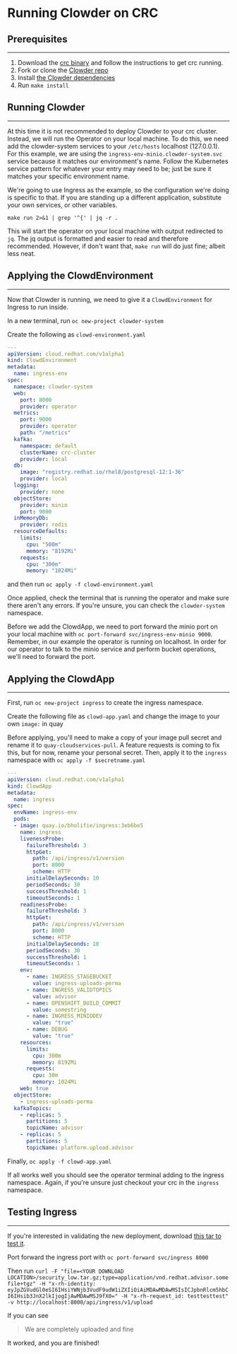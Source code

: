 # Running Clowder on CRC 

## Prerequisites
-----------------
1. Download the [crc binary](https://developers.redhat.com/products/codeready-containers/overview) and follow the instructions to get crc running.
2. Fork or clone the [Clowder repo](https://github.com/RedHatInsights/clowder)
3. Install [the Clowder dependencies](https://github.com/RedHatInsights/clowder#dependencies)
4. Run `make install`


## Running Clowder
-------------------
At this time it is not recommended to deploy Clowder to your crc cluster. Instead, we will run the Operator on your local machine. To do this, we need add the clowder-system services to your `/etc/hosts` localhost (127.0.0.1). For this example, we are using the `ingress-env-minio.clowder-system.svc` service because it matches our environment's name. Follow the Kubernetes service pattern for whatever your entry may need to be; just be sure it matches your specific environment name. 

We're going to use Ingress as the example, so the configuration we're doing is specific to that. If you are standing up a different application, substitute your own services, or other variables. 

`make run 2>&1 | grep '^{' | jq -r .`

This will start the operator on your local machine with output redirected to `jq`. The jq output is formatted and easier to read and therefore recommended. However, if don't want that, `make run` will do just fine; albeit less neat. 

## Applying the ClowdEnvironment
---------------------------------
Now that Clowder is running, we need to give it a `ClowdEnvironment` for Ingress to run inside. 

In a new terminal, run `oc new-project clowder-system`

Create the following as `clowd-environment.yaml`

``` yaml
---
apiVersion: cloud.redhat.com/v1alpha1
kind: ClowdEnvironment
metadata:
  name: ingress-env
spec:
  namespace: clowder-system
  web:
    port: 8000
    provider: operator
  metrics:
    port: 9000
    provider: operator
    path: "/metrics"
  kafka:
    namespace: default
    clusterName: crc-cluster
    provider: local
  db:
    image: "registry.redhat.io/rhel8/postgresql-12:1-36"
    provider: local
  logging:
    provider: none
  objectStore:
    provider: minio
    port: 9000
  inMemoryDb:
    provider: redis
  resourceDefaults:
    limits: 
      cpu: "500m"
      memory: "8192Mi"
    requests:
      cpu: "300m"
      memory: "1024Mi"
```

and then run `oc apply -f clowd-environment.yaml`

Once applied, check the terminal that is running the operator and make sure there aren't any errors. If you're unsure, you can check the `clowder-system` namespace.

Before we add the ClowdApp, we need to port forward the minio port on your local machine with `oc port-forward svc/ingress-env-minio 9000`. Remember, in our example the operator is running on localhost. In order for our operator to talk to the minio service and perform bucket operations, we'll need to forward the port. 


## Applying the ClowdApp
-------------------------
First, run `oc new-project ingress` to create the ingress namespace. 

Create the following file as `clowd-app.yaml` and change the image to your own `image:` in quay

Before applying, you'll need to make a copy of your image pull secret and rename it to `quay-cloudservices-pull`. A feature requests is coming to fix this, but for now, rename your personal secret. Then, apply it to the `ingress` namespace with `oc apply -f $secretname.yaml`

``` yaml
---
apiVersion: cloud.redhat.com/v1alpha1
kind: ClowdApp
metadata:
  name: ingress
spec:
  envName: ingress-env 
  pods:
  - image: quay.io/bholifie/ingress:3eb6be5
    name: ingress
    livenessProbe:
      failureThreshold: 3
      httpGet:
        path: /api/ingress/v1/version
        port: 8000
        scheme: HTTP
      initialDelaySeconds: 10
      periodSeconds: 30
      successThreshold: 1
      timeoutSeconds: 1
    readinessProbe:
      failureThreshold: 3
      httpGet:
        path: /api/ingress/v1/version
        port: 8000
        scheme: HTTP
      initialDelaySeconds: 10
      periodSeconds: 30
      successThreshold: 1
      timeoutSeconds: 1
    env:
      - name: INGRESS_STAGEBUCKET
        value: ingress-uploads-perma
      - name: INGRESS_VALIDTOPICS
        value: advisor
      - name: OPENSHIFT_BUILD_COMMIT
        value: somestring
      - name: INGRESS_MINIODEV
        value: "true"
      - name: DEBUG
        value: "true"
    resources:
      limits:
        cpu: 300m
        memory: 8192Mi
      requests:
        cpu: 30m
        memory: 1024Mi
    web: true
  objectStore:
    - ingress-uploads-perma
  kafkaTopics:
    - replicas: 5
      partitions: 5
      topicName: advisor
    - replicas: 5
      partitions: 5
      topicName: platform.upload.advisor

```

Finally, `oc apply -f clowd-app.yaml`

If all works well you should see the operator terminal adding to the ingress namespace. Again, if you're unsure just checkout your crc in the `ingress` namespace. 

## Testing Ingress
-------------------

If you're interested in validating the new deployment, download [this tar to test it](https://gitlab.cee.redhat.com/insights-qe/iqe-core/-/blob/master/iqe/data/advisor_archives/security_low.tar.gz). 

Port forward the ingress port with `oc port-forward svc/ingress 8000`

Then run `curl -F "file=<YOUR DOWNLOAD LOCATION>/security_low.tar.gz;type=application/vnd.redhat.advisor.somefile+tgz" -H "x-rh-identity: eyJpZGVudGl0eSI6IHsiYWNjb3VudF9udW1iZXIiOiAiMDAwMDAwMSIsICJpbnRlcm5hbCI6IHsib3JnX2lkIjogIjAwMDAwMSJ9fX0=" -H "x-rh-request_id: testtesttest" -v http://localhost:8000/api/ingress/v1/upload`

If you can see 
> We are completely uploaded and fine

It worked, and you are finished!